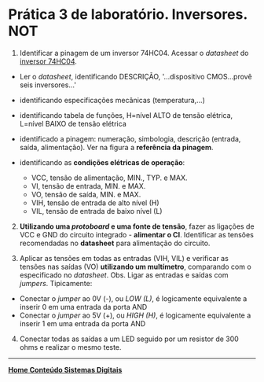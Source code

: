 # Prática 3 de laboratório. Inversores. NOT

1. Identificar a pinagem de um inversor 74HC04. Acessar o  *datasheet* do [inversor 74HC04](https://github.com/claytonjasilva/claytonjasilva.github.io/blob/main/sisdig_aulas/SN74HC04_Philips.pdf).

- Ler o *datasheet*, identificando DESCRIÇÃO, '...dispositivo CMOS...provê seis inversores...'
- identificando especificações mecânicas (temperatura,...)
- identificando tabela de funções, H=nível ALTO de tensão elétrica, L=nível BAIXO de tensão elétrica
- identificado a pinagem: numeração, simbologia, descrição (entrada, saída, alimentação). Ver na figura a **referência da pinagem**.
- identificando as **condições elétricas de operação**:

  - VCC, tensão de alimentação, MIN., TYP. e MAX.
  - VI, tensão de entrada, MIN. e MAX.
  - VO, tensão de saída, MIN. e MAX.
  - VIH, tensão de entrada de alto nível (H)
  - VIL, tensão de entrada de baixo nível (L)

2. **Utilizando uma *protoboard* e uma fonte de tensão**, fazer as ligações de VCC e GND do circuito integrado - **alimentar o CI**. Identificar as tensões recomendadas no **datasheet** para alimentação do circuito.

3. Aplicar as tensões em todas as entradas (VIH, VIL) e verificar as tensões nas saídas (VO) **utilizando um multímetro**, comparando com o especificado no *datasheet*. Obs. Ligar as entradas e saídas com *jumpers*. Tipicamente:

- Conectar o *jumper* ao 0V (-), ou *LOW (L)*, é logicamente equivalente a inserir 0 em uma entrada da porta AND  
- Conectar o *jumper* ao 5V (+), ou *HIGH (H)*, é logicamente equivalente a inserir 1 em uma entrada da porta AND

4. Conectar todas as saídas a um LED seguido por um resistor de 300 ohms e realizar o mesmo teste.

 ___
 **[Home Conteúdo Sistemas Digitais](https://github.com/claytonjasilva/claytonjasilva.github.io/blob/main/sisdig_aulas.md)**  
